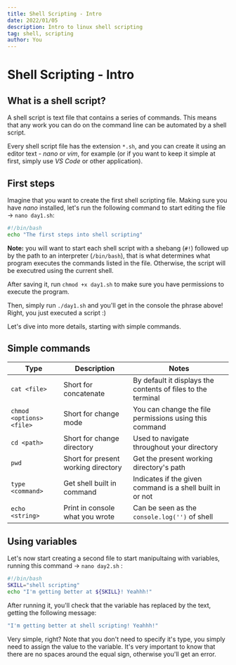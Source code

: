```yaml
---
title: Shell Scripting - Intro
date: 2022/01/05
description: Intro to linux shell scripting
tag: shell, scripting
author: You
---
```


# Shell Scripting - Intro

## What is a shell script?

A shell script is text file that contains a series of commands. This means that any work you can do on the command line can be automated by a shell script.

Every shell script file has the extension `*.sh`, and you can create it using an editor text - _nano_ or _vim_, for example (or if you want to keep it simple at first, simply use _VS Code_ or other application).

## First steps

Imagine that you want to create the first shell scripting file. Making sure you have _nano_ installed, let's run the following command to start editing the file -> `nano day1.sh`:

```bash
#!/bin/bash
echo "The first steps into shell scripting"
```

**Note:** you will want to start each shell script with a shebang (`#!`) followed up by the path to an interpreter (`/bin/bash`), that is what determines what program executes the commands listed in the file. Otherwise, the script will be executred using the current shell.

After saving it, run `chmod +x day1.sh` to make sure you have permissions to execute the program.

Then, simply run `./day1.sh` and you'll get in the console the phrase above! Right, you just executed a script :)

Let's dive into more details, starting with simple commands.

## Simple commands

| **Type**                 | **Description**                     | **Notes**                                                    |
| ------------------------ | ----------------------------------- | ------------------------------------------------------------ |
| `cat <file>`             | Short for concatenate               | By default it displays the contents of files to the terminal |
| `chmod <options> <file>` | Short for change mode               | You can change the file permissions using this command       |
| `cd <path>`              | Short for change directory          | Used to navigate throughout your directory                   |
| `pwd`                    | Short for present working directory | Get the present working directory's path                     |
| `type <command>`         | Get shell built in command          | Indicates if the given command is a shell built in or not    |
| `echo <string>`          | Print in console what you wrote     | Can be seen as the `console.log('')` of shell                |

## Using variables

Let's now start creating a second file to start manipultaing with variables, running this command -> `nano day2.sh` :

```bash
#!/bin/bash
SKILL="shell scripting"
echo "I'm getting better at ${SKILL}! Yeahhh!"
```

After running it, you'll check that the variable has replaced by the text, getting the following message:

```bash
"I'm getting better at shell scripting! Yeahhh!"
```

Very simple, right? Note that you don't need to specify it's type, you simply need to assign the value to the variable. It's very important to know that there are no spaces around the equal sign, otherwise you'll get an error.
